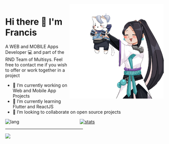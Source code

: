 <img display="float" align="right" width="300" src="https://raw.githubusercontent.com/dickyrey/dickyrey/main/download-removebg-preview.png">
<h1 align="left">Hi there 👋  I'm Francis</h1> 
A WEB and MOBILE Apps Developer 💻 and part of the RND Team of Multisys. 
Feel free to contact me if you wish to offer or work together in a project

- 🔭 I’m currently working on Web and Mobile App Projects
- 🌱 I’m currently learning Flutter and ReactJS
- 👯 I’m looking to collaborate on open source projects

<div>
<a href="https://github.com/fjbMultisys/github-readme-stats"><img src="https://github-readme-stats.vercel.app/api/top-langs?username=fjbMultisys&theme=transparent&hide_border=true&show_icons=true&locale=en&hide=html,javascript" width="47%" align="left" alt="lang"/></a>
<a href="https://github.com/fjbMultisys/github-readme-stats"><img src="https://github-readme-stats.vercel.app/api?username=fjbMultisys&theme=transparent&hide_border=true&show_icons=true&count_private=true" width="49%"  alt="stats"/></a>
<hr width="49%" />
<a href="https://git.io/streak-stats"><img src="http://github-readme-streak-stats.herokuapp.com?user=fjbMultisys&theme=github-dark-blue&hide_border=true&currStreakLabel=417E87&sideLabels=417E87&stroke=417E87&currStreakNum=7FFF00&background=00000000" width="49%" /></a>
</div>

